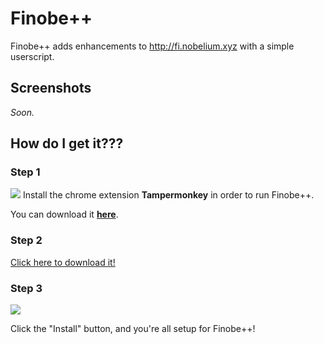 # Finobe++
Finobe++ adds enhancements to http://fi.nobelium.xyz with a simple userscript.

## Screenshots
_Soon._

## How do I get it???
### Step 1
![](http://i.imgur.com/MRB3774.png)
Install the chrome extension **Tampermonkey** in order to run Finobe++.

You can download it **[here](https://chrome.google.com/webstore/detail/tampermonkey/dhdgffkkebhmkfjojejmpbldmpobfkfo?hl=en)**.

### Step 2
[Click here to download it!](https://github.com/jadc/finobeplusplus/raw/master/finobeplusplus.user.js)

### Step 3
![](http://i.imgur.com/swUDLNw.png)

Click the "Install" button, and you're all setup for Finobe++!
